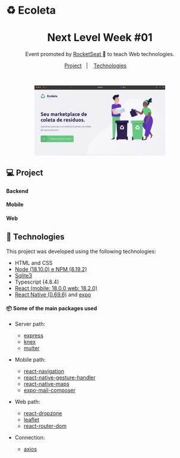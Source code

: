 # :recycle: Ecoleta

<h1 align="center"> Next Level Week #01 </h1>

<p align="center">
Event promoted by <a href='https://www.rocketseat.com.br'>RocketSeat </a> 🚀 to teach Web technologies.
</p>


<p align="center">
  <a href="#-project">Project</a>&nbsp;&nbsp;&nbsp;|&nbsp;&nbsp;&nbsp;
  <a href="#-technologies">Technologies</a>&nbsp;&nbsp;&nbsp;&nbsp;&nbsp;&nbsp;
</p>

<br>

<p align="center">
  <img alt="Ecoleta" src=".github/home.png" width="70%">
</p>

## 💻 Project

#### Backend


#### Mobile


#### Web



## 🔧 Technologies

This project was developed using the following technologies:

- HTML and CSS
- [Node (18.10.0) e NPM (8.19.2)](https://nodejs.org/)
- [Sqlite3](https://www.npmjs.com/package/sqlite3)
- Typescript (4.8.4)
- [React (mobile: 18.0.0 web: 18.2.0)](https://reactjs.org)
- [React Native (0.69.6)](https://reactnative.dev) and [expo](https://expo.dev)

#### 📦 Some of the main packages used


- Server path: 
    - [express](https://expressjs.com)
    - [knex](https://knexjs.org)
    - [multer](https://www.npmjs.com/package/multer)

- Mobile path: 
    - [react-navigation](https://reactnavigation.org)
    - [react-native-gesture-handler](https://docs.swmansion.com/react-native-gesture-handler/)
    - [react-native-maps](https://docs.expo.dev/versions/latest/sdk/map-view/)
    - [expo-mail-composer](https://docs.expo.dev/versions/latest/sdk/mail-composer/)

- Web path: 
    - [react-dropzone](https://react-dropzone.js.org)
    - [leaflet](https://leafletjs.com)
    - [react-router-dom](https://v5.reactrouter.com/web/guides/quick-start)

- Connection:
    - [axios](https://axios-http.com)